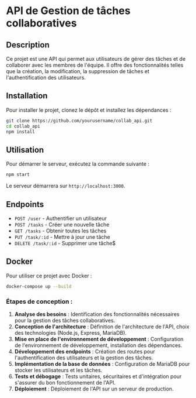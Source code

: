 # API de Gestion de tâches collaboratives

## Description
Ce projet est une API qui permet aux utilisateurs de gérer des tâches et de collaborer avec les membres de l'équipe. Il offre des fonctionnalités telles que la création, la modification, la suppression de tâches et l'authentification des utilisateurs.

## Installation
Pour installer le projet, clonez le dépôt et installez les dépendances :
```bash
git clone https://github.com/yourusername/collab_api.git
cd collab_api
npm install
```

## Utilisation
Pour démarrer le serveur, exécutez la commande suivante :
```bash
npm start
```
Le serveur démarrera sur `http://localhost:3000`.

## Endpoints
- `POST /user` - Authentifier un utilisateur
- `POST /tasks` - Créer une nouvelle tâche
- `GET /tasks` - Obtenir toutes les tâches
- `PUT /task/:id` - Mettre à jour une tâche
- `DELETE /task/:id` - Supprimer une tâche$

## Docker
Pour utiliser ce projet avec Docker :
```bash
docker-compose up --build
```

### Étapes de conception :
1. **Analyse des besoins** : Identification des fonctionnalités nécessaires pour la gestion des tâches collaboratives.
2. **Conception de l'architecture** : Définition de l'architecture de l'API, choix des technologies (Node.js, Express, MariaDB).
3. **Mise en place de l'environnement de développement** : Configuration de l'environnement de développement, installation des dépendances.
4. **Développement des endpoints** : Création des routes pour l'authentification des utilisateurs et la gestion des tâches.
5. **Implémentation de la base de données** : Configuration de MariaDB pour stocker les utilisateurs et les tâches.
6. **Tests et débogage** : Tests unitaires, sécuritaires et d'intégration pour s'assurer du bon fonctionnement de l'API.
8. **Déploiement** : Déploiement de l'API sur un serveur de production.

